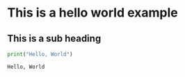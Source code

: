 # This is a hello world example
## This is a sub heading


```python
print("Hello, World")
```

    Hello, World
    


```python

```
